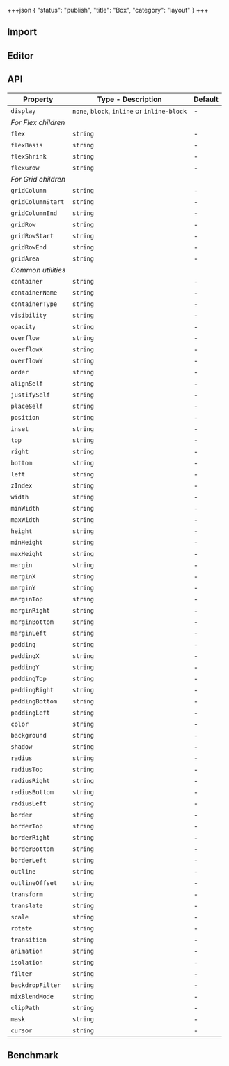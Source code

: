 +++json
{
  "status": "publish",
  "title": "Box",
  "category": "layout"
}
+++

## Import

<app-component-import componentName="box"></app-component-import>

## Editor

<content-ui-post-box block="editor"></content-ui-post-box>

## API

| Property            | Type - Description                          | Default |
| ------------------- | ------------------------------------------- | ------- |
| `display`           | `none`, `block`, `inline` or `inline-block` | -       |
| _For Flex children_ |
| `flex`              | `string`                                    | -       |
| `flexBasis`         | `string`                                    | -       |
| `flexShrink`        | `string`                                    | -       |
| `flexGrow`          | `string`                                    | -       |
| _For Grid children_ |
| `gridColumn`        | `string`                                    | -       |
| `gridColumnStart`   | `string`                                    | -       |
| `gridColumnEnd`     | `string`                                    | -       |
| `gridRow`           | `string`                                    | -       |
| `gridRowStart`      | `string`                                    | -       |
| `gridRowEnd`        | `string`                                    | -       |
| `gridArea`          | `string`                                    | -       |
| _Common utilities_  |
| `container`         | `string`                                    | -       |
| `containerName`     | `string`                                    | -       |
| `containerType`     | `string`                                    | -       |
| `visibility`        | `string`                                    | -       |
| `opacity`           | `string`                                    | -       |
| `overflow`          | `string`                                    | -       |
| `overflowX`         | `string`                                    | -       |
| `overflowY`         | `string`                                    | -       |
| `order`             | `string`                                    | -       |
| `alignSelf`         | `string`                                    | -       |
| `justifySelf`       | `string`                                    | -       |
| `placeSelf`         | `string`                                    | -       |
| `position`          | `string`                                    | -       |
| `inset`             | `string`                                    | -       |
| `top`               | `string`                                    | -       |
| `right`             | `string`                                    | -       |
| `bottom`            | `string`                                    | -       |
| `left`              | `string`                                    | -       |
| `zIndex`            | `string`                                    | -       |
| `width`             | `string`                                    | -       |
| `minWidth`          | `string`                                    | -       |
| `maxWidth`          | `string`                                    | -       |
| `height`            | `string`                                    | -       |
| `minHeight`         | `string`                                    | -       |
| `maxHeight`         | `string`                                    | -       |
| `margin`            | `string`                                    | -       |
| `marginX`           | `string`                                    | -       |
| `marginY`           | `string`                                    | -       |
| `marginTop`         | `string`                                    | -       |
| `marginRight`       | `string`                                    | -       |
| `marginBottom`      | `string`                                    | -       |
| `marginLeft`        | `string`                                    | -       |
| `padding`           | `string`                                    | -       |
| `paddingX`          | `string`                                    | -       |
| `paddingY`          | `string`                                    | -       |
| `paddingTop`        | `string`                                    | -       |
| `paddingRight`      | `string`                                    | -       |
| `paddingBottom`     | `string`                                    | -       |
| `paddingLeft`       | `string`                                    | -       |
| `color`             | `string`                                    | -       |
| `background`        | `string`                                    | -       |
| `shadow`            | `string`                                    | -       |
| `radius`            | `string`                                    | -       |
| `radiusTop`         | `string`                                    | -       |
| `radiusRight`       | `string`                                    | -       |
| `radiusBottom`      | `string`                                    | -       |
| `radiusLeft`        | `string`                                    | -       |
| `border`            | `string`                                    | -       |
| `borderTop`         | `string`                                    | -       |
| `borderRight`       | `string`                                    | -       |
| `borderBottom`      | `string`                                    | -       |
| `borderLeft`        | `string`                                    | -       |
| `outline`           | `string`                                    | -       |
| `outlineOffset`     | `string`                                    | -       |
| `transform`         | `string`                                    | -       |
| `translate`         | `string`                                    | -       |
| `scale`             | `string`                                    | -       |
| `rotate`            | `string`                                    | -       |
| `transition`        | `string`                                    | -       |
| `animation`         | `string`                                    | -       |
| `isolation`         | `string`                                    | -       |
| `filter`            | `string`                                    | -       |
| `backdropFilter`    | `string`                                    | -       |
| `mixBlendMode`      | `string`                                    | -       |
| `clipPath`          | `string`                                    | -       |
| `mask`              | `string`                                    | -       |
| `cursor`            | `string`                                    | -       |

## Benchmark

<app-component-benchmark reportId="ui-box"></app-component-benchmark>
